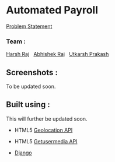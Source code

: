 # Automated Payroll

[Problem Statement](#)

### Team :
[Harsh Raj](https://github.com/harshraj22)  &nbsp;  [Abhishek Raj](https://github.com/abhiisshheekk)  &nbsp;  [Utkarsh Prakash](https://github.com/Utkarsh-1)


## Screenshots :
To be updated soon.

## Built using :
This will further be updated soon.
  * HTML5 [Geolocation API](https://www.w3schools.com/html/html5_geolocation.asp)

  * HTML5 [Getusermedia API](https://www.html5rocks.com/en/tutorials/getusermedia/intro/)

  * [Django](https://www.djangoproject.com/)

